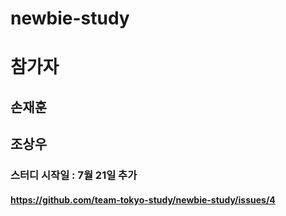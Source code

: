 # newbie-study

# 참가자

## 손재훈

## 조상우

### 스터디 시작일 : 7월 21일 추가

#### https://github.com/team-tokyo-study/newbie-study/issues/4
